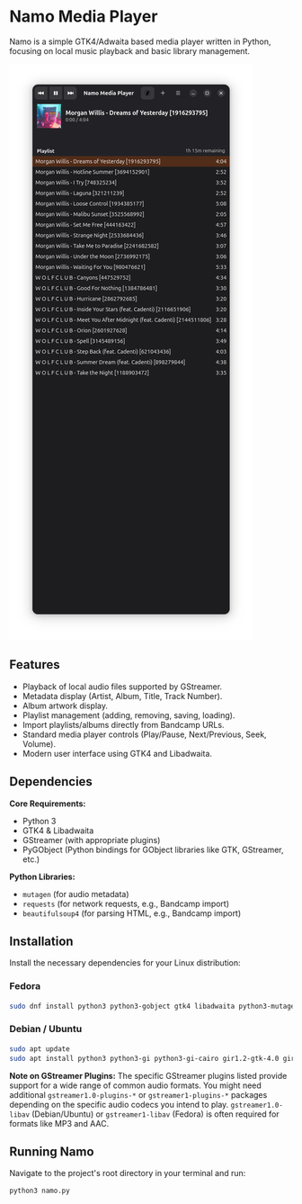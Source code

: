 # Namo Media Player

Namo is a simple GTK4/Adwaita based media player written in Python, focusing on local music playback and basic library management.

![screenshot of namo](promoresource/screenshot.png)

## Features

*   Playback of local audio files supported by GStreamer.
*   Metadata display (Artist, Album, Title, Track Number).
*   Album artwork display.
*   Playlist management (adding, removing, saving, loading).
*   Import playlists/albums directly from Bandcamp URLs.
*   Standard media player controls (Play/Pause, Next/Previous, Seek, Volume).
*   Modern user interface using GTK4 and Libadwaita.

## Dependencies

**Core Requirements:**

*   Python 3
*   GTK4 & Libadwaita
*   GStreamer (with appropriate plugins)
*   PyGObject (Python bindings for GObject libraries like GTK, GStreamer, etc.)

**Python Libraries:**

*   `mutagen` (for audio metadata)
*   `requests` (for network requests, e.g., Bandcamp import)
*   `beautifulsoup4` (for parsing HTML, e.g., Bandcamp import)

## Installation

Install the necessary dependencies for your Linux distribution:

### Fedora

```bash
sudo dnf install python3 python3-gobject gtk4 libadwaita python3-mutagen python3-requests python3-beautifulsoup4 gstreamer1-plugins-base gstreamer1-plugins-good gstreamer1-plugins-bad-free gstreamer1-plugins-ugly-free gstreamer1-libav
```

### Debian / Ubuntu

```bash
sudo apt update
sudo apt install python3 python3-gi python3-gi-cairo gir1.2-gtk-4.0 gir1.2-adw-1 python3-mutagen python3-requests python3-bs4 gir1.2-gst-plugins-base-1.0 gir1.2-gstreamer-1.0 python3-gst-1.0 gstreamer1.0-plugins-base gstreamer1.0-plugins-good gstreamer1.0-plugins-bad gstreamer1.0-plugins-ugly gstreamer1.0-libav
```

**Note on GStreamer Plugins:** The specific GStreamer plugins listed provide support for a wide range of common audio formats. You might need additional `gstreamer1.0-plugins-*` or `gstreamer1-plugins-*` packages depending on the specific audio codecs you intend to play. `gstreamer1.0-libav` (Debian/Ubuntu) or `gstreamer1-libav` (Fedora) is often required for formats like MP3 and AAC.

## Running Namo

Navigate to the project's root directory in your terminal and run:

```bash
python3 namo.py
